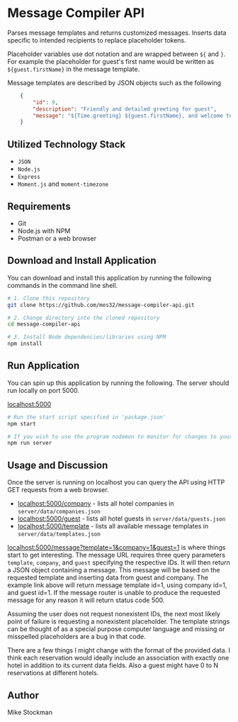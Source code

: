 # Message Compiler API
Parses message templates and returns customized messages. Inserts data specific to intended recipients to replace placeholder tokens.

Placeholder variables use dot notation and are wrapped between `${` and `}`. For example the placeholder for guest's first name would be written as `${guest.firstName}` in the message template.

Message templates are described by JSON objects such as the following

```json
    {
        "id": 9,
        "description": "Friendly and detailed greeting for guest",
        "message": "${Time.greeting} ${guest.firstName}, and welcome to ${company.company}! Room ${guest.reservation.roomNumber} is now ready you. Enjoy your stay, and let us know if you need anything"
    }
```

## Utilized Technology Stack
- `JSON`
- `Node.js`
- `Express`
- `Moment.js` and `moment-timezone`

## Requirements
- Git
- Node.js with NPM
- Postman or a web browser

## Download and Install Application
You can download and install this application by running the following commands in the command line shell.

```bash
# 1. Clone this repository
git clone https://github.com/mes32/message-compiler-api.git

# 2. Change directory into the cloned repository
cd message-compiler-api

# 3. Install Node dependencies/libraries using NPM
npm install
```

## Run Application
You can spin up this application by running the following. The server should run locally on port 5000.

[localhost:5000](http://localhost:5000)

```bash
# Run the start script specified in 'package.json'
npm start

# If you wish to use the program nodemon to monitor for changes to your files you could run this instead
npm run server
```

## Usage and Discussion
Once the server is running on localhost you can query the API using HTTP GET requests from a web browser.

- [localhost:5000/company](http://localhost:5000/company) - lists all hotel companies in `server/data/companies.json`
- [localhost:5000/guest](http://localhost:5000/guest) - lists all hotel guests in `server/data/guests.json`
- [localhost:5000/template](http://localhost:5000/template) - lists all available message templates in `server/data/templates.json`

[localhost:5000/message?template=1&company=1&guest=1](http://localhost:5000/message?template=1&company=1&guest=1) is where things start to get interesting. The message URL requires three query parameters `template`, `company`, and `guest` specifying the respective IDs. It will then return a JSON object containing a message. This message will be based on the requested template and inserting data from guest and company. The example link above will return message template id=1, using company id=1, and guest id=1. If the message router is unable to produce the requested message for any reason it will return status code 500.

Assuming the user does not request nonexistent IDs, the next most likely point of failure is requesting a nonexistent placeholder. The template strings can be thought of as a special purpose computer language and missing or misspelled placeholders are a bug in that code.

There are a few things I might change with the format of the provided data. I think each reservation would ideally include an association with exactly one hotel in addition to its current data fields. Also a guest might have 0 to N reservations at different hotels.

## Author
Mike Stockman